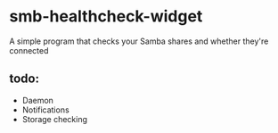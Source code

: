 # smb-healthcheck-widget

A simple program that checks your Samba shares and whether they're connected


## todo:

- Daemon
- Notifications
- Storage checking
